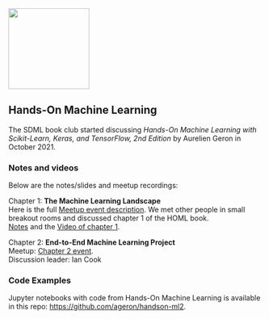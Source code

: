 <img src="https://github.com/SanDiegoMachineLearning/bookclub/blob/master/images/homl_geron.jpg?raw=true" width="160">

## Hands-On Machine Learning

The SDML book club started discussing *Hands-On Machine Learning with Scikit-Learn, Keras, and TensorFlow, 2nd Edition* 
by Aurelien Geron in October 2021. 

### Notes and videos
Below are the notes/slides and meetup recordings:

Chapter 1:  **The Machine Learning Landscape** \
Here is the full [Meetup event description](https://www.meetup.com/San-Diego-Machine-Learning/events/280580801/). 
We met other people in small breakout rooms and discussed chapter 1 of the HOML book. \
[Notes](https://docs.google.com/document/d/1YauZ7W1Q2TemzErmd9faLi11s4jdneRBjhf_ioJG_iM/edit?usp=sharing) and the [Video of chapter 1](https://youtu.be/-ou7shMJFws).

Chapter 2:  **End-to-End Machine Learning Project** \
Meetup:  [Chapter 2 event](https://www.meetup.com/San-Diego-Machine-Learning/events/281328667/). \
Discussion leader:  Ian Cook 



### Code Examples
Jupyter notebooks with code from Hands-On Machine Learning is available in this repo:  https://github.com/ageron/handson-ml2.

<br>
<br>
